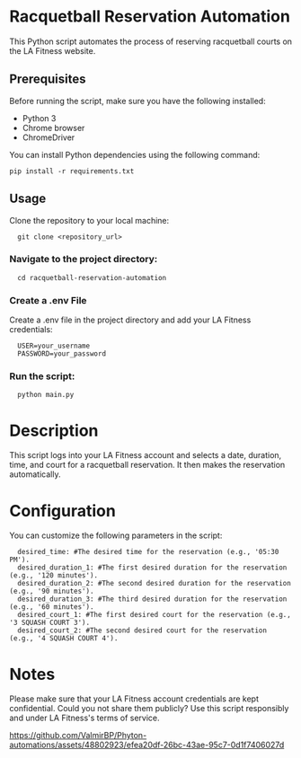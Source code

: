 # Racquetball Reservation Automation

This Python script automates the process of reserving racquetball courts on the LA Fitness website.

## Prerequisites

Before running the script, make sure you have the following installed:

- Python 3
- Chrome browser
- ChromeDriver

You can install Python dependencies using the following command:


```console
pip install -r requirements.txt
```

## Usage

Clone the repository to your local machine:

```console
  git clone <repository_url>
```
### Navigate to the project directory:

```console
  cd racquetball-reservation-automation
```
### Create a .env File

Create a .env file in the project directory and add your LA Fitness credentials:

```console
  USER=your_username
  PASSWORD=your_password
```
### Run the script:

```console
  python main.py
```

# Description
This script logs into your LA Fitness account and selects a 
date, duration, time, and court for a racquetball reservation. 
It then makes the reservation automatically.

# Configuration
You can customize the following parameters in the script:

```console
  desired_time: #The desired time for the reservation (e.g., '05:30 PM').
  desired_duration_1: #The first desired duration for the reservation (e.g., '120 minutes').
  desired_duration_2: #The second desired duration for the reservation (e.g., '90 minutes').
  desired_duration_3: #The third desired duration for the reservation (e.g., '60 minutes').
  desired_court_1: #The first desired court for the reservation (e.g., '3 SQUASH COURT 3').
  desired_court_2: #The second desired court for the reservation (e.g., '4 SQUASH COURT 4').
```

# Notes

Please make sure that your LA Fitness account credentials are kept confidential. Could you not share them publicly?
Use this script responsibly and under LA Fitness's terms of service.




https://github.com/ValmirBP/Phyton-automations/assets/48802923/efea20df-26bc-43ae-95c7-0d1f7406027d


